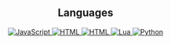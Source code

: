 <h2 align="center">Languages</h2>
<p align="center">
  <a href="">
    <img alt="JavaScript" src="https://img.shields.io/static/v1?style=for-the-badge&message=JavaScript&color=F7DF1E&logo=JavaScript&logoColor=F7DF1E&label=">
    <img alt="HTML" src="https://img.shields.io/static/v1?style=for-the-badge&message=HTML&color=E34F26&logo=html5&logoColor=E34F26&label=">
    <img alt="HTML" src="https://img.shields.io/static/v1?style=for-the-badge&message=CSS&color=1572B6&logo=css3&logoColor=1572B6&label=">
  </a>
  <a href="">
    <img alt="Lua" src="https://img.shields.io/static/v1?style=for-the-badge&message=Lua&color=2C2D72&logo=Lua&logoColor=2C2D72&label=">
  </a>
  <a href="">
    <img alt="Python" src="https://img.shields.io/static/v1?style=for-the-badge&message=Python&color=776AB&logo=Python&logoColor=776AB&label=">
  </a>
  <a href="">
    
  </a>
</p>
